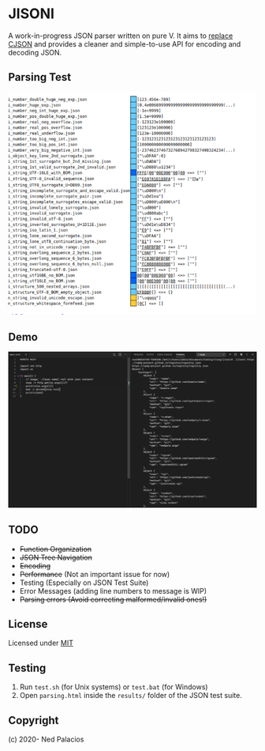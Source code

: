 # JISONI
A work-in-progress JSON parser written on pure V. It aims to [replace CJSON](https://github.com/vlang/v/issues/309) and provides a cleaner and simple-to-use API for encoding and decoding JSON.

## Parsing Test
![parsing test](parsing_test.png)

## Demo
![demo](demo.png)

## TODO
- ~~Function Organization~~
- ~~JSON Tree Navigation~~
- ~~Encoding~~
- ~~Performance~~ (Not an important issue for now) 
- Testing (Especially on JSON Test Suite)
- Error Messages (adding line numbers to message is WIP)
- ~~Parsing errors (Avoid correcting malformed/invalid ones!)~~

## License
Licensed under [MIT](LICENSE)

## Testing
1. Run `test.sh` (for Unix systems) or `test.bat` (for Windows)
2. Open `parsing.html` inside the `results/` folder of the JSON test suite. 

## Copyright
(c) 2020- Ned Palacios